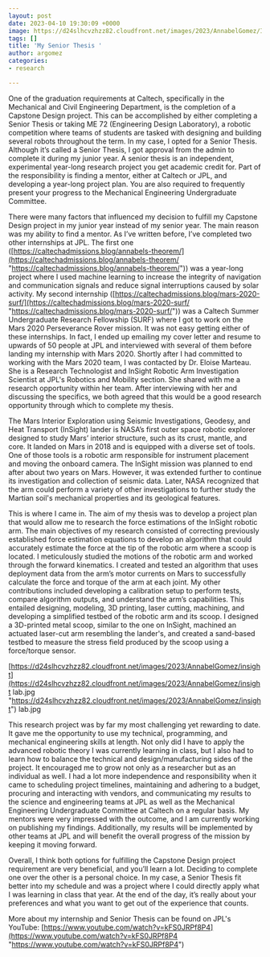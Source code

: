 ```yaml
---
layout: post
date: 2023-04-10 19:30:09 +0000
image: https://d24slhcvzhzz82.cloudfront.net/images/2023/AnnabelGomez/Insight .jpg
tags: []
title: 'My Senior Thesis '
author: argomez
categories:
- research

---
```

One of the graduation requirements at Caltech, specifically in the Mechanical and Civil Engineering Department, is the completion of a Capstone Design project. This can be accomplished by either completing a Senior Thesis or taking ME 72 (Engineering Design Laboratory), a robotic competition where teams of students are tasked with designing and building several robots throughout the term. In my case, I opted for a Senior Thesis. Although it’s called a Senior Thesis, I got approval from the admin to complete it during my junior year. A senior thesis is an independent, experimental year-long research project you get academic credit for. Part of the responsibility is finding a mentor, either at Caltech or JPL, and developing a year-long project plan. You are also required to frequently present your progress to the Mechanical Engineering Undergraduate Committee.

There were many factors that influenced my decision to fulfill my Capstone Design project in my junior year instead of my senior year. The main reason was my ability to find a mentor. As I’ve written before, I’ve completed two other internships at JPL. The first one ([https://caltechadmissions.blog/annabels-theorem/](https://caltechadmissions.blog/annabels-theorem/ "https://caltechadmissions.blog/annabels-theorem/")) was a year-long project where I used machine learning to increase the integrity of navigation and communication signals and reduce signal interruptions caused by solar activity. My second internship ([https://caltechadmissions.blog/mars-2020-surf/](https://caltechadmissions.blog/mars-2020-surf/ "https://caltechadmissions.blog/mars-2020-surf/")) was a Caltech Summer Undergraduate Research Fellowship (SURF) where I got to work on the Mars 2020 Perseverance Rover mission. It was not easy getting either of these internships. In fact, I ended up emailing my cover letter and resume to upwards of 50 people at JPL and interviewed with several of them before landing my internship with Mars 2020. Shortly after I had committed to working with the Mars 2020 team, I was contacted by Dr. Eloise Marteau. She is a Research Technologist and InSight Robotic Arm Investigation Scientist at JPL's Robotics and Mobility section. She shared with me a research opportunity within her team. After interviewing with her and discussing the specifics, we both agreed that this would be a good research opportunity through which to complete my thesis.

The Mars Interior Exploration using Seismic Investigations, Geodesy, and Heat Transport (InSight) lander is NASA’s first outer space robotic explorer designed to study Mars’ interior structure, such as its crust, mantle, and core. It landed on Mars in 2018 and is equipped with a diverse set of tools. One of those tools is a robotic arm responsible for instrument placement and moving the onboard camera. The InSight mission was planned to end after about two years on Mars. However, it was extended further to continue its investigation and collection of seismic data. Later, NASA recognized that the arm could perform a variety of other investigations to further study the Martian soil's mechanical properties and its geological features.

This is where I came in. The aim of my thesis was to develop a project plan that would allow me to research the force estimations of the InSight robotic arm. The main objectives of my research consisted of correcting previously established force estimation equations to develop an algorithm that could accurately estimate the force at the tip of the robotic arm where a scoop is located. I meticulously studied the motions of the robotic arm and worked through the forward kinematics. I created and tested an algorithm that uses deployment data from the arm’s motor currents on Mars to successfully calculate the force and torque of the arm at each joint. My other contributions included developing a calibration setup to perform tests, compare algorithm outputs, and understand the arm’s capabilities. This entailed designing, modeling, 3D printing, laser cutting, machining, and developing a simplified testbed of the robotic arm and its scoop. I designed a 3D-printed metal scoop, similar to the one on InSight, machined an actuated laser-cut arm resembling the lander's, and created a sand-based testbed to measure the stress field produced by the scoop using a force/torque sensor.

[https://d24slhcvzhzz82.cloudfront.net/images/2023/AnnabelGomez/insight](https://d24slhcvzhzz82.cloudfront.net/images/2023/AnnabelGomez/insight lab.jpg "https://d24slhcvzhzz82.cloudfront.net/images/2023/AnnabelGomez/insight") lab.jpg

This research project was by far my most challenging yet rewarding to date. It gave me the opportunity to use my technical, programming, and mechanical engineering skills at length. Not only did I have to apply the advanced robotic theory I was currently learning in class, but I also had to learn how to balance the technical and design/manufacturing sides of the project. It encouraged me to grow not only as a researcher but as an individual as well. I had a lot more independence and responsibility when it came to scheduling project timelines, maintaining and adhering to a budget, procuring and interacting with vendors, and communicating my results to the science and engineering teams at JPL as well as the Mechanical Engineering Undergraduate Committee at Caltech on a regular basis. My mentors were very impressed with the outcome, and I am currently working on publishing my findings. Additionally, my results will be implemented by other teams at JPL and will benefit the overall progress of the mission by keeping it moving forward.

Overall, I think both options for fulfilling the Capstone Design project requirement are very beneficial, and you’ll learn a lot. Deciding to complete one over the other is a personal choice. In my case, a Senior Thesis fit better into my schedule and was a project where I could directly apply what I was learning in class that year. At the end of the day, it’s really about your preferences and what you want to get out of the experience that counts.

More about my internship and Senior Thesis can be found on JPL's YouTube: [https://www.youtube.com/watch?v=kFS0JRPf8P4](https://www.youtube.com/watch?v=kFS0JRPf8P4 "https://www.youtube.com/watch?v=kFS0JRPf8P4")